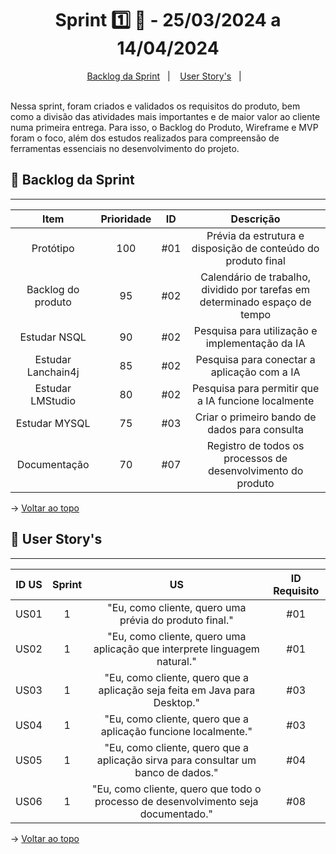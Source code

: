 <span id="topo">

<h1 align="center">Sprint 1️⃣ 🏃 - 25/03/2024 a 14/04/2024</h1>
<p align="center">
    <a href="#backlog">Backlog da Sprint</a> &nbsp |&nbsp &nbsp
    <a href="#userstory">User Story's</a> &nbsp |&nbsp &nbsp
</p>
<br>
Nessa sprint, foram criados e validados os requisitos do produto, bem como a divisão das atividades mais importantes e de maior valor ao cliente numa primeira entrega. Para isso, o Backlog do Produto, Wireframe e MVP foram o foco, além dos estudos realizados para compreensão de ferramentas essenciais no desenvolvimento do projeto.
<br>

<span id="backlog">

## 📨 Backlog da Sprint
<hr>

| Item | Prioridade|ID                                                                                                                                                                                                                               | Descrição | 
|:-------:|:--------:|:----------------------------------------------------------------------------------------------------------------------------------------------------------------------------------------------------------------------------------:|:-----------------------:|
| Protótipo  | 100      | #01 | Prévia da estrutura e disposição de conteúdo do produto final
| Backlog do produto    | 95      | #02 | Calendário de trabalho, dividido por tarefas em determinado espaço de tempo
| Estudar NSQL  | 90      | #02 | Pesquisa para utilização e implementação da IA
| Estudar Lanchain4j  | 85      | #02 | Pesquisa para conectar a aplicação com a IA
| Estudar LMStudio  | 80      | #02 | Pesquisa para permitir que a IA funcione localmente
| Estudar MYSQL  | 75      | #03 | Criar o primeiro bando de dados para consulta
| Documentação  | 70      | #07 | Registro de todos os processos de desenvolvimento do produto

→ [Voltar ao topo](#topo)

<span id="userstory">

## 👥 User Story's 
<hr>


| ID US | Sprint | US                                                                                                                                                                                                                               | ID Requisito          |
|:-------:|:--------:|:----------------------------------------------------------------------------------------------------------------------------------------------------------------------------------------------------------------------------------:|:-----------------------:|
| US01  | 1      | "Eu, como cliente, quero uma prévia do produto final."                                                                                                                                      |  #01                  |
| US02  | 1      | "Eu, como cliente, quero uma aplicação que interprete linguagem natural."                                                                    |  #01                  |
| US03  | 1      | "Eu, como cliente, quero que a aplicação seja feita em Java para Desktop."                                                                           |  #03                  |
| US04  | 1      | "Eu, como cliente, quero que a aplicação funcione localmente."                                          |  #03                  |
| US05  | 1      | "Eu, como cliente, quero que a aplicação sirva para consultar um banco de dados."                                                        |  #04                  |
| US06  | 1      | "Eu, como cliente, quero que todo o processo de desenvolvimento seja documentado."                                            |  #08                  |


→ [Voltar ao topo](#topo)
